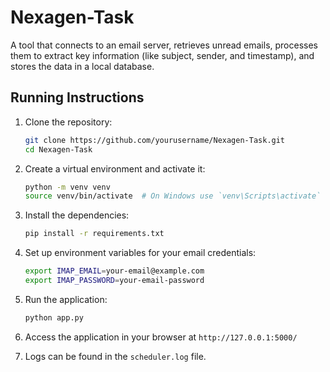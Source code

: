 # Nexagen-Task

A tool that connects to an email server, retrieves unread emails, processes them to extract key information (like subject, sender, and timestamp), and stores the data in a local database.

## Running Instructions

1. Clone the repository:

    ```sh
    git clone https://github.com/yourusername/Nexagen-Task.git
    cd Nexagen-Task
    ```

2. Create a virtual environment and activate it:

    ```sh
    python -m venv venv
    source venv/bin/activate  # On Windows use `venv\Scripts\activate`
    ```

3. Install the dependencies:

    ```sh
    pip install -r requirements.txt
    ```

4. Set up environment variables for your email credentials:

    ```sh
    export IMAP_EMAIL=your-email@example.com
    export IMAP_PASSWORD=your-email-password
    ```

5. Run the application:

    ```sh
    python app.py
    ```

6. Access the application in your browser at `http://127.0.0.1:5000/`

7. Logs can be found in the `scheduler.log` file.
